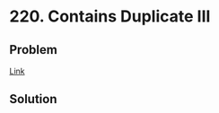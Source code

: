 # 220. Contains Duplicate III
## Problem
[Link](https://leetcode.com/problems/contains-duplicate-iii/description/)
## Solution
